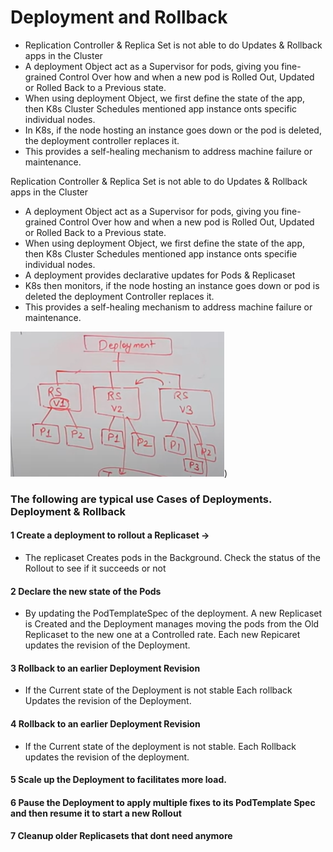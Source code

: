 # Deployment and Rollback

  - Replication Controller & Replica Set is not able to do Updates & Rollback apps in the Cluster
  - A deployment Object act as a Supervisor for pods, giving you fine-grained Control Over how and when a new pod is Rolled Out, Updated or Rolled Back to a Previous state.
  - When using deployment Object, we first define the state of the app, then K8s Cluster Schedules mentioned app instance onts specific individual nodes.
  - In K8s, if the node hosting an instance goes down or the pod is deleted, the deployment controller replaces it.
  - This provides a self-healing mechanism to address machine failure or maintenance.


Replication Controller & Replica Set is not able to do Updates & Rollback apps in the Cluster 
  - A deployment Object act as a Supervisor for pods, giving you fine-grained Control Over how and when a new pod is Rolled Out, Updated or Rolled Back to a Previous     state.
  -  When using deployment Object, we first define the state of the app, then K8s Cluster Schedules mentioned app instance onts specifie individual nodes.
  -  A deployment provides declarative updates for Pods & Replicaset
  -  K8s then monitors, if the node hosting an instance goes down or pod is deleted the deployment Controller replaces it. 
  -  This provides a self-healing mechanism to address machine failure or maintenance.

![alt text](https://github.com/cknitin/kubernetes/blob/main/images/Deployment%20and%20rollback%20-5.png))

### The following are typical use Cases of Deployments. Deployment & Rollback 
#### 1 Create a deployment to rollout a Replicaset →
  - The replicaset Creates pods in the Background. Check the status of the Rollout to see if it succeeds or not
#### 2 Declare the new state of the Pods 
  - By updating the PodTemplateSpec of the deployment. A new Replicaset is Created and the Deployment manages moving the pods from the Old Replicaset to the new one at a Controlled rate. Each new Repicaret updates the revision of the Deployment. 
#### 3 Rollback to an earlier Deployment Revision 
  - If the Current state of the Deployment is not stable Each rollback Updates the revision of the Deployment. 
#### 4 Rollback to an earlier Deployment Revision 
  - If the Current state of the deployment is not stable. Each Rollback updates the revision of the deployment.
#### 5 Scale up the Deployment to facilitates more load. 
#### 6 Pause the Deployment to apply multiple fixes to its PodTemplate Spec and then resume it to start a new Rollout 
#### 7 Cleanup older Replicasets that dont need anymore


